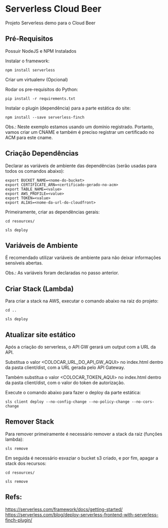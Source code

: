 # Serverless Cloud Beer

Projeto Serverless demo para o Cloud Beer

## Pré-Requisitos

Possuir NodeJS e NPM Instalados

Instalar o framework:
    
    npm install serverless

Criar um virtualenv (Opcional)

Rodar os pre-requisitos do Python:

    pip install -r requirements.txt

Instalar o plugin (dependência) para a parte estática do site:

    npm install --save serverless-finch

Obs.: Neste exemplo estamos usando um domínio registrado. Portanto, vamos criar um CNAME e também é preciso registrar um certificado no ACM para este cname.

## Criação Dependências

Declarar as variáveis de ambiente das dependências (serão usadas para todos os comandos abaixo):

    export BUCKET_NAME=<nome-do-bucket>
    export CERTIFICATE_ARN=<certificado-gerado-no-acm>
    export TABLE_NAME=<value>
    export AWS_PROFILE=<value>
    export TOKEN=<value>
    export ALIAS=<nome-da-url-do-cloudfront>

Primeiramente, criar as dependências gerais:

    cd resources/

    sls deploy

## Variáveis de Ambiente

É recomendado utilizar variáveis de ambiente para não deixar informações sensíveis abertas.

Obs.: As variáveis foram declaradas no passo anterior.

## Criar Stack (Lambda)

Para criar a stack na AWS, executar o comando abaixo na raiz do projeto:

    cd ..

    sls deploy

## Atualizar site estático

Após a criação do serverless, o API GW gerará um output com a URL da API.

Substitua o valor <COLOCAR_URL_DO_API_GW_AQUI> no index.html dentro da pasta client/dist, com a URL gerada pelo API Gateway.

Também substitua o valor <COLOCAR_TOKEN_AQUI> no index.html dentro da pasta client/dist, com o valor do token de autorização.

Execute o comando abaixo para fazer o deploy da parte estática:

    sls client deploy --no-config-change --no-policy-change --no-cors-change

## Remover Stack

Para remover primeiramente é necessário remover a stack da raiz (funções lambda):

    sls remove

Em seguida é necessário esvaziar o bucket s3 criado, e por fim, apagar a stack dos recursos:

    cd resources/

    sls remove

## Refs:

https://serverless.com/framework/docs/getting-started/
https://serverless.com/blog/deploy-serverless-frontend-with-serverless-finch-plugin/